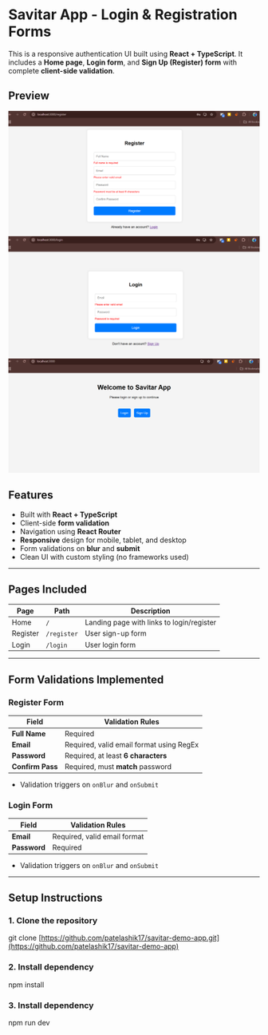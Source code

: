 # Savitar App - Login & Registration Forms

This is a responsive authentication UI built using **React + TypeScript**. It includes a **Home page**, **Login form**, and **Sign Up (Register) form** with complete **client-side validation**.

## Preview

![Register Form Screenshot](./screenshots/register.png)
![Login Form Screenshot](./screenshots/login.png)
![Home Page Screenshot](./screenshots/home.png)

## Features

- Built with **React + TypeScript**
- Client-side **form validation**
- Navigation using **React Router**
- **Responsive** design for mobile, tablet, and desktop
- Form validations on **blur** and **submit**
- Clean UI with custom styling (no frameworks used)

---

## Pages Included

| Page       | Path         | Description                          |
|------------|--------------|--------------------------------------|
| Home       | `/`          | Landing page with links to login/register |
| Register   | `/register`  | User sign-up form                    |
| Login      | `/login`     | User login form                      |

---

## Form Validations Implemented

### Register Form
| Field            | Validation Rules                                        |
|------------------|----------------------------------------------------------|
| **Full Name**    | Required                                                 |
| **Email**        | Required, valid email format using RegEx                |
| **Password**     | Required, at least **6 characters**                     |
| **Confirm Pass** | Required, must **match** password                       |

- Validation triggers on `onBlur` and `onSubmit`

### Login Form
| Field         | Validation Rules                    |
|---------------|--------------------------------------|
| **Email**     | Required, valid email format         |
| **Password**  | Required                             |

- Validation triggers on `onBlur` and `onSubmit`

---

## Setup Instructions

### 1. Clone the repository
git clone [https://github.com/patelashik17/savitar-demo-app.git](https://github.com/patelashik17/savitar-demo-app)


### 2. Install dependency 
npm install

### 3. Install dependency 
npm run dev

